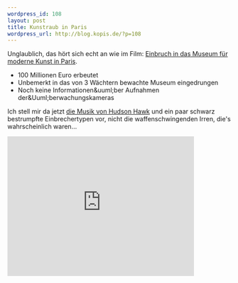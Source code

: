 ```yaml
--- 
wordpress_id: 108
layout: post
title: Kunstraub in Paris
wordpress_url: http://blog.kopis.de/?p=108
---
```


Unglaublich, das h&ouml;rt sich echt an wie im Film: <a href="http://www.focus.de/panorama/vermischtes/paris-der-wohl-groesste-kunstraub-aller-zeiten_aid_510465.html">Einbruch in das Museum f&uuml;r moderne Kunst in Paris</a>.

<ul>
	<li>100 Millionen Euro erbeutet</li>
	<li>Unbemerkt in das von 3 W&auml;chtern bewachte Museum eingedrungen</li>
	<li>Noch keine Informationen&amp;uuml;ber Aufnahmen der&amp;Uuml;berwachungskameras</li>
</ul>

Ich stell mir da jetzt <a href="http://www.youtube.com/watch?v=95PbVsS66mk">die Musik von Hudson Hawk</a> und ein paar schwarz bestrumpfte Einbrechertypen vor, nicht die waffenschwingenden Irren, die's wahrscheinlich waren...

<iframe width="420" height="315" src="http://www.youtube.com/embed/D8KvM3vZo0w" frameborder="0" allowfullscreen></iframe>  
